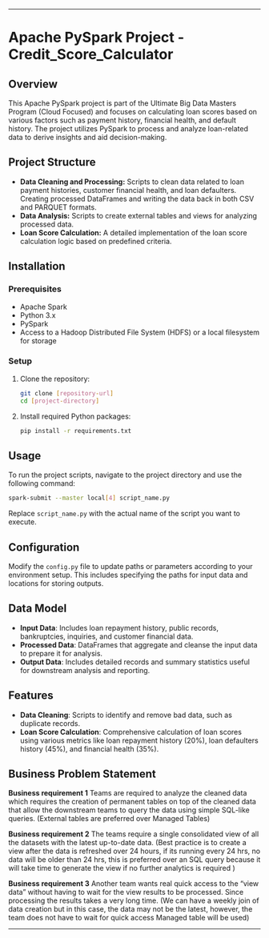 

---

# Apache PySpark Project - Credit_Score_Calculator


## Overview
This Apache PySpark project is part of the Ultimate Big Data Masters Program (Cloud Focused) and focuses on calculating loan scores based on various factors such as payment history, financial health, and default history. The project utilizes PySpark to process and analyze loan-related data to derive insights and aid decision-making.

## Project Structure
- **Data Cleaning and Processing:** Scripts to clean data related to loan payment histories, customer financial health, and loan defaulters. Creating processed DataFrames and writing the data back in both CSV and PARQUET formats.
- **Data Analysis:** Scripts to create external tables and views for analyzing processed data.
- **Loan Score Calculation:** A detailed implementation of the loan score calculation logic based on predefined criteria.

## Installation

### Prerequisites
- Apache Spark
- Python 3.x
- PySpark
- Access to a Hadoop Distributed File System (HDFS) or a local filesystem for storage

### Setup
1. Clone the repository:
   ```bash
   git clone [repository-url]
   cd [project-directory]
   ```
2. Install required Python packages:
   ```bash
   pip install -r requirements.txt
   ```

## Usage
To run the project scripts, navigate to the project directory and use the following command:
```bash
spark-submit --master local[4] script_name.py
```
Replace `script_name.py` with the actual name of the script you want to execute.

## Configuration
Modify the `config.py` file to update paths or parameters according to your environment setup. This includes specifying the paths for input data and locations for storing outputs.

## Data Model
- **Input Data**: Includes loan repayment history, public records, bankruptcies, inquiries, and customer financial data.
- **Processed Data**: DataFrames that aggregate and cleanse the input data to prepare it for analysis.
- **Output Data**: Includes detailed records and summary statistics useful for downstream analysis and reporting.

## Features
- **Data Cleaning**: Scripts to identify and remove bad data, such as duplicate records.
- **Loan Score Calculation**: Comprehensive calculation of loan scores using various metrics like loan repayment history (20%), loan defaulters history (45%), and financial health (35%).

## Business Problem Statement

**Business requirement 1**  Teams are required to analyze the cleaned data which requires the creation of permanent tables on top of the cleaned data that allow the downstream teams to query the data using simple SQL-like queries. (External tables are preferred over Managed Tables)

**Business requirement 2** The teams require a single consolidated view of all the datasets with the latest up-to-date data. (Best practice is to create a view after the data is refreshed over 24 hours, if its running every 24 hrs, no data will be older than 24 hrs, this is preferred over an SQL query because it will take time to generate the view if no further analytics is required ) 

**Business requirement 3** Another team wants real quick access to the “view data” without having to wait for the view results to be processed. Since processing the results takes a very long time. (We can have a weekly join of data creation but in this case, the data may not be the latest, however, the team does not have to wait for quick access Managed table will be used)

---


